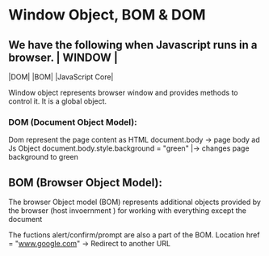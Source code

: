 # Window Object, BOM & DOM 

We have the following when Javascript runs in a browser.
    | WINDOW |
  ---------------
  |DOM|  |BOM|  |JavaScript Core|

Window object represents browser window and provides methods to control it. It is a global object.

### DOM (Document Object Model):

Dom represent the page content as HTML 
document.body -> page body ad Js Object
document.body.style.background = "green"
           |-> changes page background to green

## BOM (Browser Object Model):

The browser Object model (BOM) represents additional 
objects provided by the browser (host invoernment )
for working with everything except the document

The fuctions alert/confirm/prompt are also a part of the BOM.
  Location href = "www.google.com" -> Redirect to another URL
